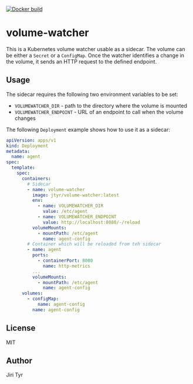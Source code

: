 [![Docker build](https://img.shields.io/docker/cloud/build/jtyr/volume-watcher?label=Docker%20build&logo=docker)](https://hub.docker.com/repository/docker/jtyr/volume-watcher)


volume-watcher
==============

This is a Kubernetes volume watcher usable as a sidecar. The volume can be
either a `Secret` or a `ConfigMap`. Once the watcher identifies a change in the
volume, it sends an HTTP request to the defined endpoint.


Usage
-----

The sidecar requires the following two environment variables to be set:

- `VOLUMEWATCHER_DIR` - path to the directory where the volume is mounted
- `VOLUMEWATCHER_ENDPOINT` - URL of an endpoint to call when the volume changes

The following `Deployment` example shows how to use it as a sidecar:

```yaml
apiVersion: apps/v1
kind: Deployment
metadata:
  name: agent
spec:
  template:
    spec:
      containers:
        # Sidecar
        - name: volume-watcher
          image: jtyr/volume-watcher:latest
          env:
            - name: VOLUMEWATCHER_DIR
              value: /etc/agent
            - name: VOLUMEWATCHER_ENDPOINT
              value: http://localhost:8080/-/reload
          volumeMounts:
            - mountPath: /etc/agent
              name: agent-config
        # Container which will be reloaded from teh sidecar
        - name: agent
          ports:
            - containerPort: 8080
              name: http-metrics
          ...
          volumeMounts:
            - mountPath: /etc/agent
              name: agent-config
      volumes:
        - configMap:
            name: agent-config
          name: agent-config
```


License
-------

MIT


Author
------

Jiri Tyr
